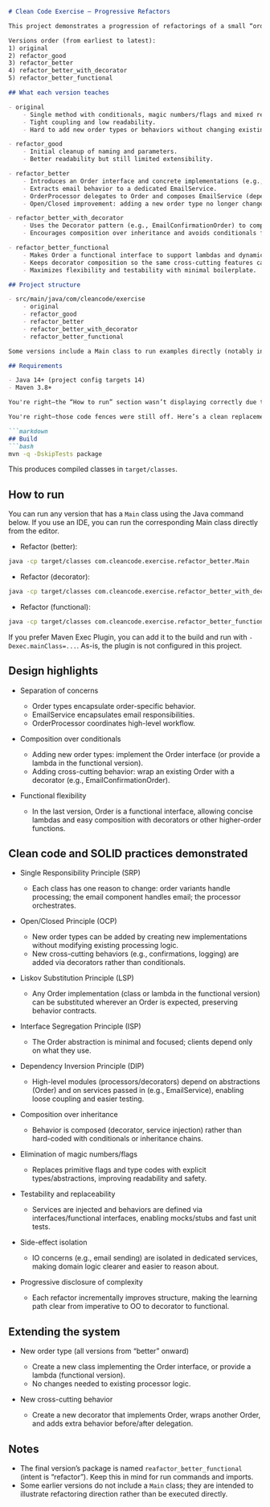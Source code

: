 ```markdown
# Clean Code Exercise — Progressive Refactors

This project demonstrates a progression of refactorings of a small “order processing” example. Each package shows a more maintainable and extensible approach than the previous one.

Versions order (from earliest to latest):
1) original
2) refactor_good
3) refactor_better
4) refactor_better_with_decorator
5) refactor_better_functional

## What each version teaches

- original
    - Single method with conditionals, magic numbers/flags and mixed responsibilities.
    - Tight coupling and low readability.
    - Hard to add new order types or behaviors without changing existing code.

- refactor_good
    - Initial cleanup of naming and parameters.
    - Better readability but still limited extensibility.

- refactor_better
    - Introduces an Order interface and concrete implementations (e.g., Regular, Rush).
    - Extracts email behavior to a dedicated EmailService.
    - OrderProcessor delegates to Order and composes EmailService (dependency injection).
    - Open/Closed improvement: adding a new order type no longer changes the processor.

- refactor_better_with_decorator
    - Uses the Decorator pattern (e.g., EmailConfirmationOrder) to compose cross-cutting behavior (sending emails) around any Order without modifying core logic.
    - Encourages composition over inheritance and avoids conditionals for optional features.

- refactor_better_functional
    - Makes Order a functional interface to support lambdas and dynamic behavior creation.
    - Keeps decorator composition so the same cross-cutting features can wrap either classes or lambdas.
    - Maximizes flexibility and testability with minimal boilerplate.

## Project structure

- src/main/java/com/cleancode/exercise
    - original
    - refactor_good
    - refactor_better
    - refactor_better_with_decorator
    - refactor_better_functional

Some versions include a Main class to run examples directly (notably in `refactor_better`, `refactor_better_with_decorator`, and `refactor_better_functional`).

## Requirements

- Java 14+ (project config targets 14)
- Maven 3.8+

You're right—the “How to run” section wasn’t displaying correctly due to broken code fences and a missing command. Here’s a clean, fixed version of the Build and How to run sections.

You're right—those code fences were still off. Here’s a clean replacement for the Build and How to run sections with correctly formatted fences and spacing.

```markdown
## Build
```bash
mvn -q -DskipTests package
```
This produces compiled classes in `target/classes`.

## How to run

You can run any version that has a `Main` class using the Java command below. If you use an IDE, you can run the corresponding Main class directly from the editor.

- Refactor (better):
```bash
java -cp target/classes com.cleancode.exercise.refactor_better.Main
```
- Refactor (decorator):
```bash
java -cp target/classes com.cleancode.exercise.refactor_better_with_decorator.Main
```
- Refactor (functional):
```bash
java -cp target/classes com.cleancode.exercise.refactor_better_functional.Main
```
If you prefer Maven Exec Plugin, you can add it to the build and run with `-Dexec.mainClass=...`. As-is, the plugin is not configured in this project.

## Design highlights

- Separation of concerns
  - Order types encapsulate order-specific behavior.
  - EmailService encapsulates email responsibilities.
  - OrderProcessor coordinates high-level workflow.

- Composition over conditionals
  - Adding new order types: implement the Order interface (or provide a lambda in the functional version).
  - Adding cross-cutting behavior: wrap an existing Order with a decorator (e.g., EmailConfirmationOrder).

- Functional flexibility
  - In the last version, Order is a functional interface, allowing concise lambdas and easy composition with decorators or other higher-order functions.

## Clean code and SOLID practices demonstrated

- Single Responsibility Principle (SRP)
  - Each class has one reason to change: order variants handle processing; the email component handles email; the processor orchestrates.

- Open/Closed Principle (OCP)
  - New order types can be added by creating new implementations without modifying existing processing logic.
  - New cross-cutting behaviors (e.g., confirmations, logging) are added via decorators rather than conditionals.

- Liskov Substitution Principle (LSP)
  - Any Order implementation (class or lambda in the functional version) can be substituted wherever an Order is expected, preserving behavior contracts.

- Interface Segregation Principle (ISP)
  - The Order abstraction is minimal and focused; clients depend only on what they use.

- Dependency Inversion Principle (DIP)
  - High-level modules (processors/decorators) depend on abstractions (Order) and on services passed in (e.g., EmailService), enabling loose coupling and easier testing.

- Composition over inheritance
  - Behavior is composed (decorator, service injection) rather than hard-coded with conditionals or inheritance chains.

- Elimination of magic numbers/flags
  - Replaces primitive flags and type codes with explicit types/abstractions, improving readability and safety.

- Testability and replaceability
  - Services are injected and behaviors are defined via interfaces/functional interfaces, enabling mocks/stubs and fast unit tests.

- Side-effect isolation
  - IO concerns (e.g., email sending) are isolated in dedicated services, making domain logic clearer and easier to reason about.

- Progressive disclosure of complexity
  - Each refactor incrementally improves structure, making the learning path clear from imperative to OO to decorator to functional.

## Extending the system

- New order type (all versions from “better” onward)
  - Create a new class implementing the Order interface, or provide a lambda (functional version).
  - No changes needed to existing processor logic.

- New cross-cutting behavior
  - Create a new decorator that implements Order, wraps another Order, and adds extra behavior before/after delegation.

## Notes

- The final version’s package is named `reafactor_better_functional` (intent is “refactor”). Keep this in mind for run commands and imports.
- Some earlier versions do not include a `Main` class; they are intended to illustrate refactoring direction rather than be executed directly.
```
